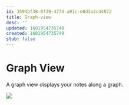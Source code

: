 ```yaml
---
id: 3594bf38-0f39-4774-a91c-e0d3a2c44072
title: Graph-view
desc: ''
updated: 1601954735749
created: 1601954735749
stub: false
---
```


# Graph View

A graph view displays your notes along a graph. 

![](https://foundation-prod-assetspublic53c57cce-8cpvgjldwysl.s3-us-west-2.amazonaws.com/assets/images/graph-intro.gif)